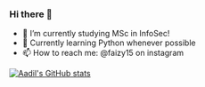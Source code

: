 ### Hi there 👋

- 🔭 I’m currently studying MSc in InfoSec!
- 🌱 Currently learning Python whenever possible
- 📫 How to reach me: @faizy15 on instagram


[![Aadil's GitHub stats](https://github-readme-stats.vercel.app/api?username=mohdaadilf&show_icons=true&bg_color=DEG,0d324d,2f4353&icon_color=ADD8E6&title_color=ADD8E6&hide=contribs,issues&text_color=1E2831)](https://github.com/mohd/github-readme-stats)

<!--
**mohdaadilf/mohdaadilf** is a ✨ _special_ ✨ repository because its `README.md` (this file) appears on your GitHub profile.

[![Aadil's GitHub stats](https://github-readme-stats.vercel.app/api?username=mohdaadilf&show_icons=true&theme=midnight-purple&show_icons=true&icon_color=ADD8E6&title_color=ADD8E6&hide=contribs,issues&border_radius=15&bg_color=DEG,0d324d,2f4353)](https://github.com/mohdaadilf)


Here are some ideas to get you started:


- 👯 I’m looking to collaborate on ...
- 🤔 I’m looking for help with ...
- 💬 Ask me about ...
- 😄 Pronouns: ...
- ⚡ Fun fact: ...
-->
